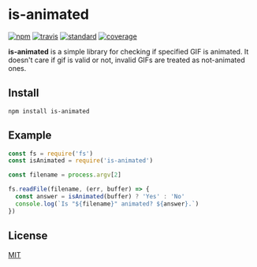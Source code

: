 # is-animated

[![npm][npm-image]][npm-url]
[![travis][travis-image]][travis-url]
[![standard][standard-image]][standard-url]
[![coverage][coveralls-image]][coveralls-url]

[npm-image]: https://img.shields.io/npm/v/is-animated.svg?style=flat-square
[npm-url]: https://www.npmjs.com/package/is-animated
[travis-image]: https://img.shields.io/travis/qzb/is-animated.svg?style=flat-square
[travis-url]: https://travis-ci.org/qzb/is-animated
[standard-image]: https://img.shields.io/badge/code%20style-standard-brightgreen.svg?style=flat-square
[standard-url]: http://npm.im/standard
[coveralls-image]: https://img.shields.io/coveralls/qzb/is-animated/master.svg
[coveralls-url]: https://coveralls.io/r/qzb/is-animated?branch=master

**is-animated** is a simple library for checking if specified GIF is animated.
It doesn't care if gif is valid or not, invalid GIFs are treated as not-animated ones.

## Install

```
npm install is-animated
```

## Example

```js
const fs = require('fs')
const isAnimated = require('is-animated')

const filename = process.argv[2]

fs.readFile(filename, (err, buffer) => {
  const answer = isAnimated(buffer) ? 'Yes' : 'No'
  console.log(`Is "${filename}" animated? ${answer}.`)
})

```

## License

[MIT](LICENSE.md)
